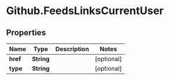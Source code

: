 # Github.FeedsLinksCurrentUser

## Properties

Name | Type | Description | Notes
------------ | ------------- | ------------- | -------------
**href** | **String** |  | [optional] 
**type** | **String** |  | [optional] 


